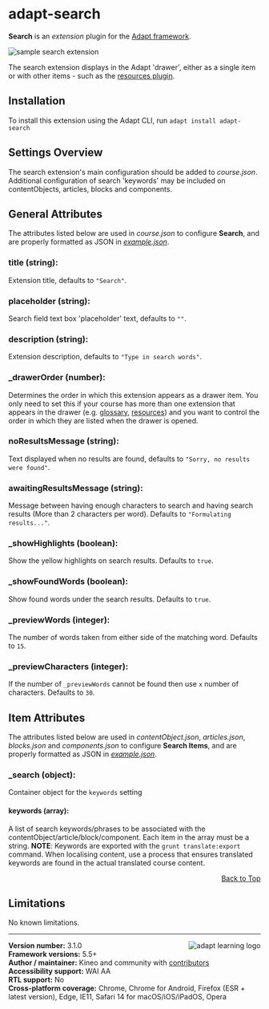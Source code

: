 # adapt-search
**Search** is an *extension* plugin for the [Adapt framework](https://github.com/adaptlearning/adapt_framework).

<img src="https://raw.githubusercontent.com/wiki/cgkineo/adapt-search/images/example.gif" alt="sample search extension">

The search extension displays in the Adapt 'drawer', either as a single item or with other items - such as the [resources plugin](https://github.com/adaptlearning/adapt-contrib-resources).

## Installation
To install this extension using the Adapt CLI, run `adapt install adapt-search`

## Settings Overview
The search extension's main configuration should be added to *course.json*. Additional configuration of search 'keywords' may be included on contentObjects, articles, blocks and components.

## General Attributes
The attributes listed below are used in *course.json* to configure **Search**, and are properly formatted as JSON in [*example.json*](https://github.com/cgkineo/adapt-search/blob/master/example.json).

### title (string):
Extension title, defaults to `"Search"`.

### placeholder (string):
Search field text box 'placeholder' text, defaults to `""`.

### description (string):
Extension description, defaults to `"Type in search words"`.

### \_drawerOrder (number):
Determines the order in which this extension appears as a drawer item. You only need to set this if your course has more than one extension that appears in the drawer (e.g. [glossary](https://github.com/adaptlearning/adapt-contrib-glossary), [resources](https://github.com/adaptlearning/adapt-contrib-resources)) and you want to control the order in which they are listed when the drawer is opened.

### noResultsMessage (string):
Text displayed when no results are found, defaults to `"Sorry, no results were found"`.

### awaitingResultsMessage (string):
Message between having enough characters to search and having search results (More than 2 characters per word). Defaults to `"Formulating results..."`.

### \_showHighlights (boolean): 
Show the yellow highlights on search results. Defaults to `true`.

### \_showFoundWords (boolean):
Show found words under the search results. Defaults to `true`.

### \_previewWords (integer):
The number of words taken from either side of the matching word. Defaults to `15`.

### \_previewCharacters (integer):
If the number of `_previewWords` cannot be found then use `x` number of characters. Defaults to `30`.

## Item Attributes
The attributes listed below are used in *contentObject.json*, *articles.json*, *blocks.json* and *components.json* to configure **Search Items**, and are properly formatted as JSON in [*example.json*](https://github.com/cgkineo/adapt-search/blob/master/example.json).

### \_search (object): 
Container object for the `keywords` setting

#### keywords (array): 
A list of search keywords/phrases to be associated with the contentObject/article/block/component. Each item in the array must be a string.
**NOTE**: Keywords are exported with the `grunt translate:export` command. When localising content, use a process that ensures translated keywords are found in the actual translated course content.

<div float align=right><a href="#top">Back to Top</a></div>

## Limitations
No known limitations.

----------------------------
**Version number:**  3.1.0   <a href="https://community.adaptlearning.org/" target="_blank"><img src="https://github.com/adaptlearning/documentation/blob/master/04_wiki_assets/plug-ins/images/adapt-logo-mrgn-lft.jpg" alt="adapt learning logo" align="right"></a>  
**Framework versions:** 5.5+  
**Author / maintainer:** Kineo and community with [contributors](https://github.com/cgkineo/adapt-search/graphs/contributors)  
**Accessibility support:** WAI AA  
**RTL support:** No  
**Cross-platform coverage:** Chrome, Chrome for Android, Firefox (ESR + latest version), Edge, IE11, Safari 14 for macOS/iOS/iPadOS, Opera  

